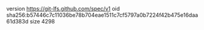 version https://git-lfs.github.com/spec/v1
oid sha256:b57446c7c11036be78b704eae1511c7cf5797a0b7224f42b475e16daa61d383d
size 4298
